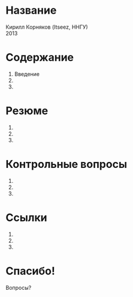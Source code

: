 # Название

<!-- ![]() -->

Кирилл Корняков (Itseez, ННГУ)  
2013

<!-- TODO
  - 
-->

# Содержание

  1. Введение
  1. 
  1. 

# Резюме

  1. 
  1.
  1.

# Контрольные вопросы

  1. 
  1.
  1.

# Ссылки

  1. 
  1. 
  1. 

# Спасибо!

Вопросы?